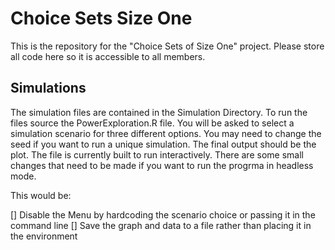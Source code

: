# Choice Sets Size One

This is the repository for the "Choice Sets of Size One" project.  Please store all code here so it is accessible to all members.

 ## Simulations

The simulation files are contained in the Simulation Directory.  To run the files source the PowerExploration.R file.  You 
will be asked to select a simulation scenario for three different options.  You may need to change the seed if you want to 
run a unique simulation.  The final output should be the plot.  The file is currently built to run interactively.  There are
some small changes that need to be made if you want to run the progrma in headless mode.

This would be:

[] Disable the Menu by hardcoding the scenario choice or passing it in the command line
[] Save the graph and data to a file rather than placing it in the environment

